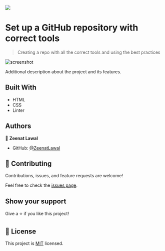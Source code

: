 ![](https://img.shields.io/badge/Microverse-blueviolet)

# Set up a GitHub repository with correct tools

> Creating a repo with all the correct tools and using the best practices 

![screenshot](./app_screenshot.png)

Additional description about the project and its features.

## Built With

- HTML
- CSS
- Linter

## Authors

👤 **Zeenat Lawal**

- GitHub: [@ZeenatLawal](https://github.com/ZeenatLawal)



## 🤝 Contributing

Contributions, issues, and feature requests are welcome!

Feel free to check the [issues page](issues/).

## Show your support

Give a ⭐️ if you like this project!

## 📝 License

This project is [MIT](lic.url) licensed.
